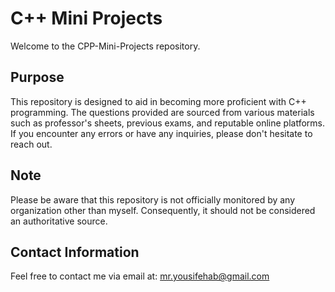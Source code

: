 # C++ Mini Projects

Welcome to the CPP-Mini-Projects repository.

## Purpose
This repository is designed to aid in becoming more proficient with C++ programming. The questions provided are sourced from various materials such as professor's sheets, previous exams, and reputable online platforms. If you encounter any errors or have any inquiries, please don't hesitate to reach out.

## Note
Please be aware that this repository is not officially monitored by any organization other than myself. Consequently, it should not be considered an authoritative source.

## Contact Information
Feel free to contact me via email at: mr.yousifehab@gmail.com
